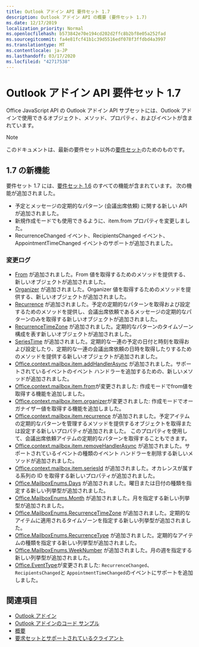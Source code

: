 ```yaml
---
title: Outlook アドイン API 要件セット 1.7
description: Outlook アドイン API の概要 (要件セット 1.7)
ms.date: 12/17/2019
localization_priority: Normal
ms.openlocfilehash: b573842e70e194cd202d2ffc8b2bf8e05a252fad
ms.sourcegitcommit: fa4e81fcf41b1c39d5516edf078f3ffdbd4a3997
ms.translationtype: MT
ms.contentlocale: ja-JP
ms.lasthandoff: 03/17/2020
ms.locfileid: "42717538"
---
```

# <a name="outlook-add-in-api-requirement-set-17"></a>Outlook アドイン API 要件セット 1.7

Office JavaScript API の Outlook アドイン API サブセットには、Outlook アドインで使用できるオブジェクト、メソッド、プロパティ、およびイベントが含まれています。

> [!NOTE]
> このドキュメントは、最新の要件セット以外の[要件セット](../../requirement-sets/outlook-api-requirement-sets.md)のためのものです。

## <a name="whats-new-in-17"></a>1.7 の新機能

要件セット 1.7 には、[要件セット 1.6](../requirement-set-1.6/outlook-requirement-set-1.6.md) のすべての機能が含まれています。 次の機能が追加されました。

- 予定とメッセージの定期的なパターン (会議出席依頼) に関する新しい API が追加されました。
- 新規作成モードでも使用できるように、item.from プロパティを変更しました。
- RecurrenceChanged イベント、RecipientsChanged イベント、AppointmentTimeChanged イベントのサポートが追加されました。

### <a name="change-log"></a>変更ログ

- [From](/javascript/api/outlook/office.from?view=outlook-js-1.7) が追加されました。From 値を取得するためのメソッドを提供する、新しいオブジェクトが追加されました。
- [Organizer](/javascript/api/outlook/office.organizer?view=outlook-js-1.7) が追加されました。Organizer 値を取得するためのメソッドを提供する、新しいオブジェクトが追加されました。
- [Recurrence](/javascript/api/outlook/office.recurrence?view=outlook-js-1.7) が追加されました。予定の定期的なパターンを取得および設定するためのメソッドを提供し、会議出席依頼であるメッセージの定期的なパターンのみを取得する新しいオブジェクトが追加されました。
- [RecurrenceTimeZone](/javascript/api/outlook/office.recurrencetimezone?view=outlook-js-1.7) が追加されました。定期的なパターンのタイムゾーン構成を表す新しいオブジェクトが追加されました。
- [SeriesTime](/javascript/api/outlook/office.seriestime?view=outlook-js-1.7) が追加されました。定期的な一連の予定の日付と時刻を取得および設定したり、定期的な一連の会議出席依頼の日時を取得したりするためのメソッドを提供する新しいオブジェクトが追加されました。
- [Office.context.mailbox.item.addHandlerAsync](office.context.mailbox.item.md#methods) が追加されました。サポートされているイベントのイベント ハンドラーを追加するための、新しいメソッドが追加されました。
- [Office.context.mailbox.item.from](office.context.mailbox.item.md#properties)が変更されました: 作成モードでfrom値を取得する機能を追加しました。
- [Office.context.mailbox.item.organizer](office.context.mailbox.item.md#properties)が変更されました: 作成モードでオーガナイザー値を取得する機能を追加しました。
- [Office.context.mailbox.item.recurrence](office.context.mailbox.item.md#properties) が追加されました。予定アイテムの定期的なパターンを管理するメソッドを提供するオブジェクトを取得または設定する新しいプロパティが追加されました。 このプロパティを使用して、会議出席依頼アイテムの定期的なパターンを取得することもできます。
- [Office.context.mailbox.item.removeHandlerAsync](office.context.mailbox.item.md#methods) が追加されました。サポートされているイベントの種類のイベント ハンドラーを削除する新しいメソッドが追加されました。
- [Office.context.mailbox.item.seriesId](office.context.mailbox.item.md#properties) が追加されました。オカレンスが属する系列の ID を取得する新しいプロパティが追加されました。
- [Office.MailboxEnums.Days](/javascript/api/outlook/office.mailboxenums.days?view=outlook-js-1.7) が追加されました。曜日または日付の種類を指定する新しい列挙型が追加されました。
- [Office.MailboxEnums.Month](/javascript/api/outlook/office.mailboxenums.month?view=outlook-js-1.7) が追加されました。月を指定する新しい列挙型が追加されました。
- [Office.MailboxEnums.RecurrenceTimeZone](/javascript/api/outlook/office.mailboxenums.recurrencetimezone?view=outlook-js-1.7) が追加されました。定期的なアイテムに適用されるタイムゾーンを指定する新しい列挙型が追加されました。
- [Office.MailboxEnums.RecurrenceType](/javascript/api/outlook/office.mailboxenums.recurrencetype?view=outlook-js-1.7) が追加されました。定期的なアイテムの種類を指定する新しい列挙型が追加されました。
- [Office.MailboxEnums.WeekNumber](/javascript/api/outlook/office.mailboxenums.weeknumber?view=outlook-js-1.7) が追加されました。月の週を指定する新しい列挙型が追加されました。
- [Office.EventType](/javascript/api/office/office.eventtype)が変更されました: `RecurrenceChanged`、 `RecipientsChanged`と `AppointmentTimeChanged`のイベントにサポートを追加しました。

## <a name="see-also"></a>関連項目

- [Outlook アドイン](../../../outlook/outlook-add-ins-overview.md)
- [Outlook アドインのコード サンプル](https://developer.microsoft.com/outlook/gallery/?filterBy=Outlook,Samples,Add-ins)
- [概要](../../../quickstarts/outlook-quickstart.md)
- [要求セットとサポートされているクライアント](../../requirement-sets/outlook-api-requirement-sets.md)
